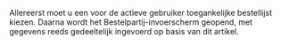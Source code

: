 Allereerst moet u een voor de actieve gebruiker toegankelijke bestellijst kiezen. Daarna wordt het Bestelpartij-invoerscherm geopend, met gegevens reeds gedeeltelijk ingevoerd op basis van dit artikel.